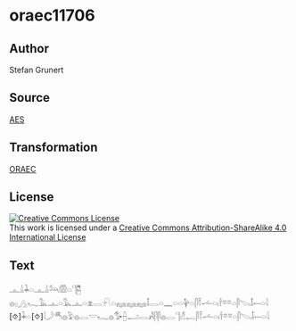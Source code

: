 # oraec11706

## Author

Stefan Grunert

## Source

[AES](https://github.com/simondschweitzer/aes)

## Transformation

[ORAEC](https://oraec.github.io/)

## License

<a rel="license" href="http://creativecommons.org/licenses/by-sa/4.0/"><img alt="Creative Commons License" style="border-width:0" src="https://i.creativecommons.org/l/by-sa/4.0/88x31.png" /></a><br />This work is licensed under a <a rel="license" href="http://creativecommons.org/licenses/by-sa/4.0/">Creative Commons Attribution-ShareAlike 4.0 International License</a>

## Text

𓊵𓏙𓇓𓏏𓊵𓏙𓃢𓏃𓏏𓊹𓉥<br>
𓐍𓊪𓂻𓆑𓅓𓊵𓏏𓅓𓊵𓏏𓁷𓂋𓍯𓏏𓈐𓈐𓈐𓄤𓂋𓏏𓈖𓏏𓏏𓊿𓏏𓋴𓍋𓌡𓏏𓏤𓌂𓎼𓎼𓏏𓋴𓌫𓄤𓍿𓏏𓇋<br>
[⯑]𓇓𓏏[⯑]𓇋𓌳𓄪𓐍𓅱𓐍𓂋𓎟𓆑𓐍𓅜𓐢𓂝𓂋𓀻𓋴𓋴𓐍𓂋𓊹𓀭𓉻𓋴𓍋𓌡𓏏𓏤𓌂𓎼𓎼𓏏𓋴𓌫𓄤𓍿𓏏𓇋<br>
